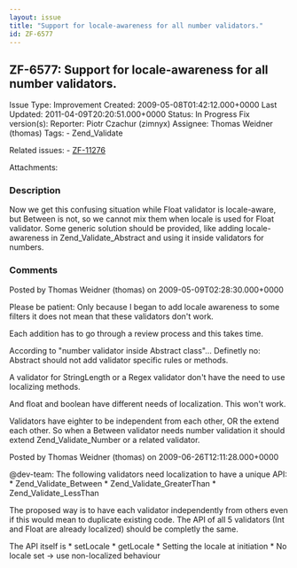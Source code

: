 ```yaml
---
layout: issue
title: "Support for locale-awareness for all number validators."
id: ZF-6577
---
```


ZF-6577: Support for locale-awareness for all number validators.
----------------------------------------------------------------

 Issue Type: Improvement Created: 2009-05-08T01:42:12.000+0000 Last Updated: 2011-04-09T20:20:51.000+0000 Status: In Progress Fix version(s): 
 Reporter:  Piotr Czachur (zimnyx)  Assignee:  Thomas Weidner (thomas)  Tags: - Zend\_Validate
 
 Related issues: - [ZF-11276](/issues/browse/ZF-11276)
 
 Attachments: 
### Description

Now we get this confusing situation while Float validator is locale-aware, but Between is not, so we cannot mix them when locale is used for Float validator. Some generic solution should be provided, like adding locale-awareness in Zend\_Validate\_Abstract and using it inside validators for numbers.

 

 

### Comments

Posted by Thomas Weidner (thomas) on 2009-05-09T02:28:30.000+0000

Please be patient: Only because I began to add locale awareness to some filters it does not mean that these validators don't work.

Each addition has to go through a review process and this takes time.

According to "number validator inside Abstract class"... Definetly no: Abstract should not add validator specific rules or methods.

A validator for StringLength or a Regex validator don't have the need to use localizing methods.

And float and boolean have different needs of localization. This won't work.

Validators have eighter to be independent from each other, OR the extend each other. So when a Between validator needs number validation it should extend Zend\_Validate\_Number or a related validator.

 

 

Posted by Thomas Weidner (thomas) on 2009-06-26T12:11:28.000+0000

@dev-team: The following validators need localization to have a unique API: \* Zend\_Validate\_Between \* Zend\_Validate\_GreaterThan \* Zend\_Validate\_LessThan

The proposed way is to have each validator independently from others even if this would mean to duplicate existing code. The API of all 5 validators (Int and Float are already localized) should be completly the same.

The API itself is \* setLocale \* getLocale \* Setting the locale at initiation \* No locale set -> use non-localized behaviour

 

 